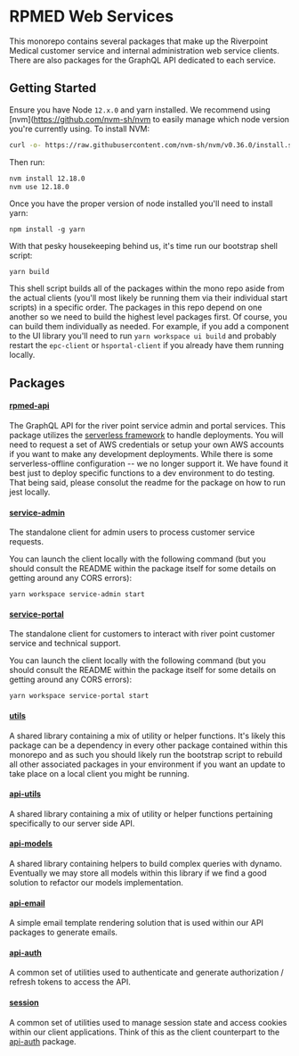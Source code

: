 # RPMED Web Services

This monorepo contains several packages that make up the Riverpoint Medical customer service and internal administration web service clients. There are also packages for the GraphQL API dedicated to each service.

## Getting Started

Ensure you have Node `12.x.0` and yarn installed. We recommend using [nvm](https://github.com/nvm-sh/nvm to easily manage which node version you're currently using. To install NVM:

```bash
curl -o- https://raw.githubusercontent.com/nvm-sh/nvm/v0.36.0/install.sh | bash
```

Then run:

```bash
nvm install 12.18.0
nvm use 12.18.0
```

Once you have the proper version of node installed you'll need to install yarn:

```
npm install -g yarn
```

With that pesky housekeeping behind us, it's time run our bootstrap shell script:

```
yarn build
```

This shell script builds all of the packages within the mono repo aside from the actual clients (you'll most likely be running them via their individual start scripts) in a specific order. The packages in this repo depend on one another so we need to build the highest level packages first. Of course, you can build them individually as needed. For example, if you add a component to the UI library you'll need to run `yarn workspace ui build` and probably restart the `epc-client` or `hsportal-client` if you already have them running locally.

## Packages

#### [rpmed-api](packages/rpmed-api)

The GraphQL API for the river point service admin and portal services. This package utilizes the [serverless framework](https://www.serverless.com/framework/docs/) to handle deployments. You will need to request a set of AWS credentials or setup your own AWS accounts if you want to make any development deployments. While there is some serverless-offline configuration -- we no longer support it. We have found it best just to deploy specific functions to a dev environment to do testing. That being said, please consolut the readme for the package on how to run jest locally.

#### [service-admin](packages/service-admin)

The standalone client for admin users to process customer service requests.

You can launch the client locally with the following command (but you should consult the README within the package itself for some details on getting around any CORS errors):

```
yarn workspace service-admin start
```

#### [service-portal](packages/service-portal)

The standalone client for customers to interact with river point customer service and technical support.

You can launch the client locally with the following command (but you should consult the README within the package itself for some details on getting around any CORS errors):

```
yarn workspace service-portal start
```

#### [utils](packages/utils)

A shared library containing a mix of utility or helper functions. It's likely this package can be a dependency in every other package contained within this monorepo and as such you should likely run the bootstrap script to rebuild all other associated packages in your environment if you want an update to take place on a local client you might be running.

#### [api-utils](packages/api-utils)

A shared library containing a mix of utility or helper functions pertaining specifically to our server side API.

#### [api-models](packages/api-models)

A shared library containing helpers to build complex queries with dynamo. Eventually we may store all models within this library if we find a good solution to refactor our models implementation.

#### [api-email](packages/api-email)

A simple email template rendering solution that is used within our API packages to generate emails.

#### [api-auth](packages/api-auth)

A common set of utilities used to authenticate and generate authorization / refresh tokens to access the API.

#### [session](packages/session)

A common set of utilities used to manage session state and access cookies within our client applications. Think of this as the client counterpart to the [api-auth](packages/api-auth) package.
